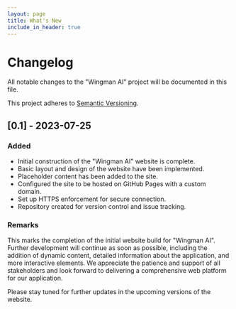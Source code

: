 ```yaml
---
layout: page
title: What's New
include_in_header: true
---
```


# Changelog

All notable changes to the "Wingman AI" project will be documented in this file.

This project adheres to [Semantic Versioning](https://semver.org/).

## [0.1] - 2023-07-25

### Added

- Initial construction of the "Wingman AI" website is complete. 
- Basic layout and design of the website have been implemented.
- Placeholder content has been added to the site.
- Configured the site to be hosted on GitHub Pages with a custom domain.
- Set up HTTPS enforcement for secure connection.
- Repository created for version control and issue tracking.

### Remarks

This marks the completion of the initial website build for "Wingman AI". Further development will continue as soon as possible, including the addition of dynamic content, detailed information about the application, and more interactive elements. We appreciate the patience and support of all stakeholders and look forward to delivering a comprehensive web platform for our application. 

Please stay tuned for further updates in the upcoming versions of the website.
